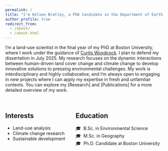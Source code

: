 ```yaml
---
permalink: /
title: "I'm Kelsee Bratley, a PhD Candidate in the Department of Earth and Environment at Boston University"
author_profile: true
redirect_from: 
  - /about/
  - /about.html
---
```


I’m a land-use scientist in the final year of my PhD at Boston University, where I work under the guidance of [Curtis Woodcock](https://scholar.google.com/citations?user=vf8DeC4AAAAJ&hl=en). I plan to defend my dissertation in July 2025. My research focuses on the dynamic interactions between human-driven land cover change and climate change to develop innovative solutions to pressing environmental challenges. My work is interdisciplinary and highly collaborative, and I’m always open to engaging in new projects where I can apply my expertise in fresh and unfamiliar contexts. You can explore my [Research] and [Publications] for a more detailed overview of my work.


<!-- Add this snippet right beneath your main content -->

<style>
  /* Two column layout */
  .columns {
    display: flex;
    flex-wrap: wrap;
    gap: 2rem;
    margin-top: 2rem;
  }
  .column {
    flex: 1;
    min-width: 200px;
  }
  /* Education bullet points styled as graduation caps */
  .education ul {
    list-style: none; /* Remove default bullets */
    padding-left: 0;
  }
  .education ul li::before {
    content: "🎓";
    margin-right: 8px;
  }
</style>

<div class="columns">
  <div class="column interests">
    <h2>Interests</h2>
    <ul>
      <li>Land-use analysis</li>
      <li>Climate change research</li>
      <li>Sustainable development</li>
    </ul>
  </div>
  <div class="column education">
    <h2>Education</h2>
    <ul>
      <li>B.Sc. in Environmental Science</li>
      <li>M.Sc. in Geography</li>
      <li>Ph.D. Candidate at Boston University</li>
    </ul>
  </div>
</div>
